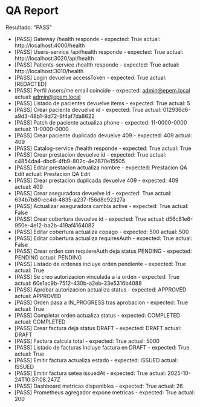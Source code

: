 ﻿# QA Report
Resultado: "PASS"

- [PASS] Gateway /health responde - expected: True actual: http://localhost:4000/health
- [PASS] Users-service /api/health responde - expected: True actual: http://localhost:3020/api/health
- [PASS] Patients-service /health responde - expected: True actual: http://localhost:3010/health
- [PASS] Login devuelve accessToken - expected: True actual: [REDACTED]
- [PASS] Perfil /users/me email coincide - expected: admin@epem.local actual: admin@epem.local
- [PASS] Listado de pacientes devuelve items - expected: True actual: 5
- [PASS] Crear paciente devuelve id - expected: True actual: 012936d6-a9d3-48b1-9d72-9f4af7da8622
- [PASS] Patch de paciente actualiza phone - expected: 11-0000-0000 actual: 11-0000-0000
- [PASS] Crear paciente duplicado devuelve 409 - expected: 409 actual: 409
- [PASS] Catalog-service /health responde - expected: True actual: True
- [PASS] Crear prestacion devuelve id - expected: True actual: c4854da4-dbc6-4fb9-802c-4e2870e15505
- [PASS] Editar prestacion actualiza nombre - expected: Prestacion QA Edit actual: Prestacion QA Edit
- [PASS] Crear prestacion duplicada devuelve 409 - expected: 409 actual: 409
- [PASS] Crear aseguradora devuelve id - expected: True actual: 634b7b80-cc4d-4835-a237-f56d8c92327a
- [PASS] Actualizar aseguradora cambia active - expected: True actual: False
- [PASS] Crear cobertura devuelve id - expected: True actual: d56c81e6-950e-4e12-ba2b-419af4164082
- [PASS] Editar cobertura actualiza copago - expected: 500 actual: 500
- [PASS] Editar cobertura actualiza requiresAuth - expected: True actual: False
- [PASS] Crear orden con requiereAuth deja status PENDING - expected: PENDING actual: PENDING
- [PASS] Listado de ordenes incluye orden pendiente - expected: True actual: True
- [PASS] Se creo autorizacion vinculada a la orden - expected: True actual: 60e1ac9b-7512-430b-a2eb-33e5316b4088
- [PASS] Aprobar autorizacion actualiza status - expected: APPROVED actual: APPROVED
- [PASS] Orden pasa a IN_PROGRESS tras aprobacion - expected: True actual: True
- [PASS] Completar orden actualiza status - expected: COMPLETED actual: COMPLETED
- [PASS] Crear factura deja status DRAFT - expected: DRAFT actual: DRAFT
- [PASS] Factura calcula total - expected: True actual: 5000
- [PASS] Listado de facturas incluye factura en DRAFT - expected: True actual: True
- [PASS] Emitir factura actualiza estado - expected: ISSUED actual: ISSUED
- [PASS] Emitir factura setea issuedAt - expected: True actual: 2025-10-24T10:37:08.247Z
- [PASS] Dashboard metricas disponibles - expected: True actual: 26
- [PASS] Prometheus agregador expone metricas - expected: True actual: 200
